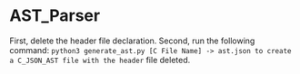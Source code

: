 # AST_Parser

First, delete the header file declaration.
Second, run the following command: ```python3 generate_ast.py [C File Name] -> ast.json to create a C_JSON_AST file with the header``` file deleted.
